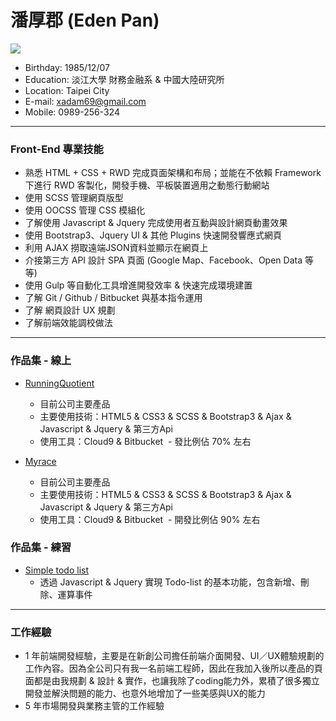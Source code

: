 # 潘厚郡 (Eden Pan)

<img src="http://gdurl.com/TNyE">

- Birthday: 1985/12/07
- Education: 淡江大學 財務金融系 & 中國大陸研究所
- Location: Taipei City
- E-mail: xadam69@gmail.com
- Mobile: 0989-256-324
<hr>

### Front-End 專業技能
- 熟悉 HTML + CSS + RWD 完成頁面架構和布局；並能在不依賴 Framework 下進行 RWD 客製化，開發手機、平板裝置適用之動態行動網站
- 使用 SCSS 管理網頁版型
- 使用 OOCSS 管理 CSS 模組化
- 了解使用 Javascript & Jquery 完成使用者互動與設計網頁動畫效果
- 使用 Bootstrap3、Jquery UI & 其他 Plugins 快速開發響應式網頁
- 利用 AJAX 撈取遠端JSON資料並顯示在網頁上
- 介接第三方 API 設計 SPA 頁面 (Google Map、Facebook、Open Data 等等)
- 使用 Gulp 等自動化工具增進開發效率 & 快速完成環境建置
- 了解 Git / Github / Bitbucket 與基本指令運用
- 了解 網頁設計 UX 規劃
- 了解前端效能調校做法
<hr>

### 作品集 - 線上
- <a href="https://www.runningquotient.com/site/landing" target="_blank">RunningQuotient</a> 		   
  - 目前公司主要產品
  - 主要使用技術：HTML5 & CSS3 & SCSS & Bootstrap3 & Ajax & Javascript & Jquery & 第三方Api
  - 使用工具：Cloud9 & Bitbucket
  - 發比例佔 70% 左右
 
- <a href="https://myrace.tw/race/index" target="_blank">Myrace</a> 		   
  - 目前公司主要產品
  - 主要使用技術：HTML5 & CSS3 & SCSS & Bootstrap3 & Ajax & Javascript & Jquery & 第三方Api
  - 使用工具：Cloud9 & Bitbucket
  - 開發比例佔 90% 左右
 
 ### 作品集 - 練習
 - <a href="https://s.codepen.io/edenpan/debug/GMdgVa/wQMPoZQDnVRk" target="_blank">Simple todo list</a>
   - 透過 Javascript & Jquery 實現 Todo-list 的基本功能，包含新增、刪除、運算事件		   
 <hr>
 
### 工作經驗
- 1 年前端開發經驗，主要是在新創公司擔任前端介面開發、UI／UX體驗規劃的工作內容。因為全公司只有我一名前端工程師，因此在我加入後所以產品的頁面都是由我規劃 & 設計 & 實作，也讓我除了coding能力外，累積了很多獨立開發並解決問題的能力、也意外地增加了一些美感與UX的能力
- 5 年市場開發與業務主管的工作經驗
